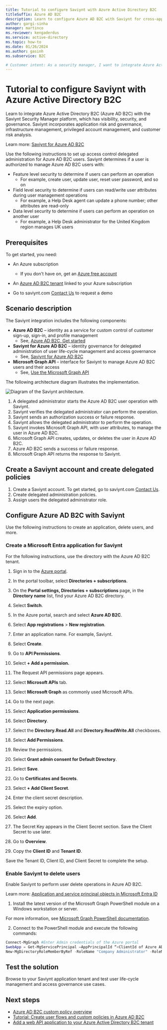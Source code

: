 ```yaml
---
title: Tutorial to configure Saviynt with Azure Active Directory B2C
titleSuffix: Azure AD B2C
description: Learn to configure Azure AD B2C with Saviynt for cross-application integration for better security, governance, and compliance. 
author: gargi-sinha
manager: martinco
ms.reviewer: kengaderdus
ms.service: active-directory
ms.topic: how-to
ms.date: 01/26/2024
ms.author: gasinh
ms.subservice: B2C

# Customer intent: As a security manager, I want to integrate Azure Active Directory B2C with Saviynt. I need visibility, security, and governance over user life-cycle management and access control.
---
```


# Tutorial to configure Saviynt with Azure Active Directory B2C

Learn to integrate Azure Active Directory B2C (Azure AD B2C) with the Saviynt Security Manager platform, which has visibility, security, and governance. Saviynt incorporates application risk and governance, infrastructure management, privileged account management, and customer risk analysis.

Learn more: [Saviynt for Azure AD B2C](https://saviynt.com/integrations/old-version-azure-ad/for-b2c/)

Use the following instructions to set up access control delegated administration for Azure AD B2C users. Saviynt determines if a user is authorized to manage Azure AD B2C users with:

* Feature level security to determine if users can perform an operation
  * For example, create user, update user, reset user password, and so on
* Field level security to determine if users can read/write user attributes during user management operations 
  * For example, a Help Desk agent can update a phone number; other attributes are read-only
* Data level security to determine if users can perform an operation on another user
  * For example, a Help Desk administrator for the United Kingdom region manages UK users

## Prerequisites

To get started, you need:

* An Azure subscription

  * If you don't have on, get an [Azure free account](https://azure.microsoft.com/free/)
* An [Azure AD B2C tenant](./tutorial-create-tenant.md) linked to your Azure subscription
* Go to saviynt.com [Contact Us](https://saviynt.com/contact-us/) to request a demo

## Scenario description

The Saviynt integration includes the following components:

* **Azure AD B2C** – identity as a service for custom control of customer sign-up, sign-in, and profile management
  * See, [Azure AD B2C, Get started](https://azure.microsoft.com/services/active-directory/external-identities/b2c/) 
* **Saviynt for Azure AD B2C** – identity governance for delegated administration of user life-cycle management and access governance
  * See, [Saviynt for Azure AD B2C](https://saviynt.com/integrations/old-version-azure-ad/for-b2c/)
* **Microsoft Graph API** – interface for Saviynt to manage Azure AD B2C users and their access
  * See, [Use the Microsoft Graph API](/graph/use-the-api)
    

The following architecture diagram illustrates the implementation.

   ![Diagram of the Saviynt architecture.](./media/partner-saviynt/saviynt-architecture-diagram.png)

1. A delegated administrator starts the Azure AD B2C user operation with Saviynt.
2. Saviynt verifies the delegated administrator can perform the operation.
3. Saviynt sends an authorization success or failure response.
4. Saviynt allows the delegated administrator to perform the operation.
5. Saviynt invokes Microsoft Graph API, with user attributes, to manage the user in Azure AD B2C.
6. Microsoft Graph API creates, updates, or deletes the user in Azure AD B2C.
7. Azure AD B2C sends a success or failure response.
8. Microsoft Graph API returns the response to Saviynt.

## Create a Saviynt account and create delegated policies

1. Create a Saviynt account. To get started, go to saviynt.com [Contact Us](https://saviynt.com/contact-us/).
2. Create delegated administration policies.
3. Assign users the delegated administrator role.

## Configure Azure AD B2C with Saviynt

Use the following instructions to create an application, delete users, and more. 

<a name='create-an-azure-ad-application-for-saviynt'></a>

### Create a Microsoft Entra application for Saviynt

For the following instructions, use the directory with the Azure AD B2C tenant.

1. Sign in to the [Azure portal](https://portal.azure.com/#home).
2. In the portal toolbar, select **Directories + subscriptions**.
3. On the **Portal settings, Directories + subscriptions** page, in the **Directory name** list, find your Azure AD B2C directory.
4. Select **Switch**.
5. In the Azure portal, search and select **Azure AD B2C**.
6. Select **App registrations** > **New registration**.
7. Enter an application name. For example, Saviynt.
8. Select **Create**.
9. Go to **API Permissions**.
10. Select **+ Add a permission.**
11. The Request API permissions page appears. 
12. Select **Microsoft APIs** tab.
13. Select **Microsoft Graph** as commonly used Microsoft APIs.
14. Go to the next page.
15. Select **Application permissions**.
16. Select **Directory**.
17. Select the **Directory.Read.All** and **Directory.ReadWrite.All** checkboxes.
18. Select **Add Permissions**. 
19. Review the permissions.
20. Select **Grant admin consent for Default Directory**.
21. Select **Save**.
22. Go to **Certificates and Secrets**.
23. Select **+ Add Client Secret**. 
24. Enter the client secret description.
25. Select the expiry option.
26. Select **Add**.
27. The Secret Key appears in the Client Secret section. Save the Client Secret to use later.

1. Go to **Overview**.
2. Copy the **Client ID** and **Tenant ID**.

Save the Tenant ID, Client ID, and Client Secret to complete the setup.

### Enable Saviynt to delete users

Enable Saviynt to perform user delete operations in Azure AD B2C.

Learn more: [Application and service principal objects in Microsoft Entra ID](../active-directory/develop/app-objects-and-service-principals.md)

1. Install the latest version of the Microsoft Graph PowerShell module on a Windows workstation or server.

For more information, see [Microsoft Graph PowerShell documentation](/powershell/microsoftgraph/).

2. Connect to the PowerShell module and execute the following commands:

```powershell
Connect-MgGraph #Enter Admin credentials of the Azure portal
$webApp = Get-MgServicePrincipal –AppPrincipalId “<ClientId of Azure AD Application>”
New-MgDirectoryRoleMemberByRef -RoleName "Company Administrator" -RoleMemberType ServicePrincipal -RoleMemberObjectId $webApp.ObjectId
```

## Test the solution

Browse to your Saviynt application tenant and test user life-cycle management and access governance use cases.

## Next steps

* [Azure AD B2C custom policy overview](./custom-policy-overview.md)
* [Tutorial: Create user flows and custom policies in Azure AD B2C](tutorial-create-user-flows.md?pivots=b2c-custom-policy)
* [Add a web API application to your Azure Active Directory B2C tenant](./add-web-api-application.md)
